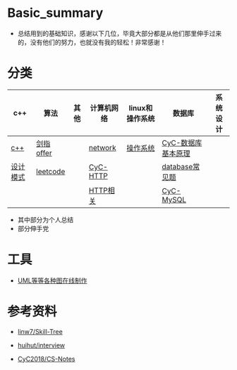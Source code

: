 # Basic_summary
- 总结用到的基础知识，感谢以下几位，毕竟大部分都是从他们那里伸手过来的，没有他们的努力，也就没有我的轻松！非常感谢！



# 分类

[c++]: /notes/c++.md   "c++"
[设计模式]: /notes/design.md "设计模式"
[剑指offer]: /notes/JZoffer.md
[leetcode]: /notes/leetcode.md
[network]: /notes/network.md
[CyC-HTTP]:	https://github.com/CyC2018/CS-Notes/blob/master/notes/HTTP.md
[HTTP相关]:	/notes/http.md


[操作系统]: /notes/os.md
[database常见题]: /notes/database.md
[CyC-数据库基本原理]: https://github.com/CyC2018/CS-Notes/blob/master/notes/%E6%95%B0%E6%8D%AE%E5%BA%93%E7%B3%BB%E7%BB%9F%E5%8E%9F%E7%90%86.md
[CyC-MySql]: https://github.com/CyC2018/CS-Notes/blob/master/notes/MySQL.md




| c++ | 算法| 其他 | 计算机网络 | linux和操作系统 |  数据库 | 系统设计 |
| -|-|-|-| -|-|-|
| [c++] | [剑指offer] |	| [network] | [操作系统]    |  [CyC-数据库基本原理] |         |
|[设计模式]| [leetcode] |        | [CyC-HTTP] |       | 	[database常见题]|  	  		 | 
|		|				|			| [HTTP相关] |				|	[CyC-MySQL]			| 				|


- 其中部分为个人总结
- 部分伸手党



# 工具

- [UML等等各种图在线制作](https://www.processon.com/diagrams)




# 参考资料

- [linw7/Skill-Tree](https://github.com/linw7/Skill-Tree)

- [huihut/interview](https://github.com/huihut/interview)

- [CyC2018/CS-Notes](https://github.com/CyC2018/CS-Notes)

